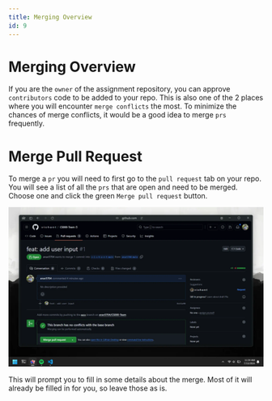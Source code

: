 ```yaml
---
title: Merging Overview
id: 9
---
```


# Merging Overview

If you are the `owner` of the assignment repository, you can approve `contributors` code to be added to your repo. This is also one of the 2 places where you will encounter `merge conflicts` the most. To minimize the chances of merge conflicts, it would be a good idea to merge `prs` frequently.

# Merge Pull Request

To merge a `pr` you will need to first go to the `pull request` tab on your repo. You will see a list of all the `prs` that are open and need to be merged. Choose one and click the green `Merge pull request` button.

![Merge Pull Request](./images/merge-pull-request.webp)

This will prompt you to fill in some details about the merge. Most of it will already be filled in for you, so leave those as is.
